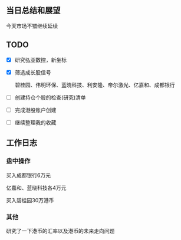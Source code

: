 ## 当日总结和展望

今天市场不错继续延续

## TODO

- [x] 研究弘亚数控，新坐标

- [x] 筛选成长股信号

  碧桂园、伟明环保、蓝晓科技、利安隆、帝尔激光、亿嘉和、成都银行

- [ ] 创建持仓个股的检查(研究)清单

- [ ] 完成港股账户创建

- [ ] 继续整理我的收藏



## 工作日志

### 盘中操作

买入成都银行6万元

亿嘉和、蓝晓科技各4万元

买入碧桂园30万港币

### 其他

研究了一下港币的汇率以及港币的未来走向问题

